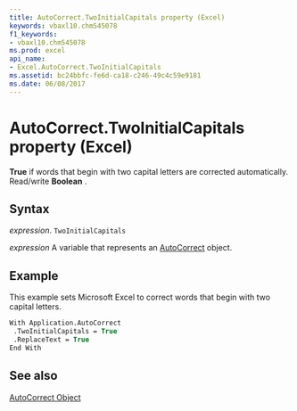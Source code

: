 ```yaml
---
title: AutoCorrect.TwoInitialCapitals property (Excel)
keywords: vbaxl10.chm545078
f1_keywords:
- vbaxl10.chm545078
ms.prod: excel
api_name:
- Excel.AutoCorrect.TwoInitialCapitals
ms.assetid: bc24bbfc-fe6d-ca18-c246-49c4c59e9181
ms.date: 06/08/2017
---
```



# AutoCorrect.TwoInitialCapitals property (Excel)

 **True** if words that begin with two capital letters are corrected automatically. Read/write **Boolean** .


## Syntax

 _expression_. `TwoInitialCapitals`

 _expression_ A variable that represents an [AutoCorrect](Excel.AutoCorrect-graph-property.md) object.


## Example

This example sets Microsoft Excel to correct words that begin with two capital letters.


```vb
With Application.AutoCorrect 
 .TwoInitialCapitals = True 
 .ReplaceText = True 
End With
```


## See also


[AutoCorrect Object](Excel.AutoCorrect(object).md)

